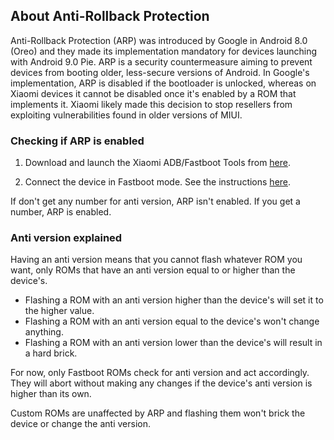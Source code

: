 ## About Anti-Rollback Protection

Anti-Rollback Protection (ARP) was introduced by Google in Android 8.0 (Oreo) and they made its implementation mandatory for devices launching with Android 9.0 Pie. ARP is a security countermeasure aiming to prevent devices from booting older, less-secure versions of Android. In Google's implementation, ARP is disabled if the bootloader is unlocked, whereas on Xiaomi devices it cannot be disabled once it's enabled by a ROM that implements it. Xiaomi likely made this decision to stop resellers from exploiting vulnerabilities found in older versions of MIUI.

### Checking if ARP is enabled

1. Download and launch the Xiaomi ADB/Fastboot Tools from [here](tools.md).

2. Connect the device in Fastboot mode. See the instructions [here](https://saki-eu.github.io/XiaomiADBFastbootTools/).

If don't get any number for anti version, ARP isn't enabled. If you get a number, ARP is enabled.

### Anti version explained

Having an anti version means that you cannot flash whatever ROM you want, only ROMs that have an anti version equal to or higher than the device's.

* Flashing a ROM with an anti version higher than the device's will set it to the higher value.
* Flashing a ROM with an anti version equal to the device's won't change anything.
* Flashing a ROM with an anti version lower than the device's will result in a hard brick.

For now, only Fastboot ROMs check for anti version and act accordingly. They will abort without making any changes if the device's anti version is higher than its own.

Custom ROMs are unaffected by ARP and flashing them won't brick the device or change the anti version.